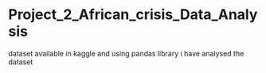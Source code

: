 # Project_2_African_crisis_Data_Analysis
dataset available in kaggle 
and using pandas library i have analysed the dataset

